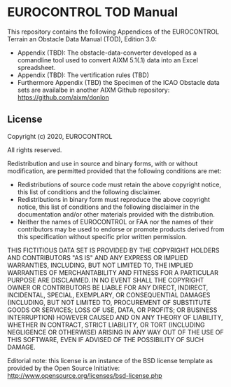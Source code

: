 # EUROCONTROL TOD Manual
This repository contains the following Appendices of the EUROCONTROL Terrain an Obstacle Data Manual (TOD), Edition 3.0:
* Appendix (TBD): The obstacle-data-converter developed as a comandline tool used to convert AIXM 5.1(.1) data into an Excel spreadsheet.
* Appendix (TBD): The vertification rules (TBD)
* Furthermore Appendix (TBD) the Specimen of the ICAO Obstacle data sets are availalbe in another AIXM Github repository: https://github.com/aixm/donlon  

License
-------
Copyright (c) 2020, EUROCONTROL

All rights reserved.

Redistribution and use in source and binary forms, with or without modification, are permitted provided that the following conditions are met:
* Redistributions of source code must retain the above copyright notice, this list of conditions and the following disclaimer.
* Redistributions in binary form must reproduce the above copyright notice, this list of conditions and the following disclaimer in the documentation and/or other materials provided with the distribution.
* Neither the names of EUROCONTROL or FAA nor the names of their contributors may be used to endorse or promote products derived from this specification without specific prior written permission.

THIS FICTITIOUS DATA SET IS PROVIDED BY THE COPYRIGHT HOLDERS AND CONTRIBUTORS "AS IS" AND ANY EXPRESS OR IMPLIED WARRANTIES, INCLUDING, BUT NOT LIMITED TO, THE IMPLIED WARRANTIES OF MERCHANTABILITY AND FITNESS FOR A PARTICULAR PURPOSE ARE DISCLAIMED. IN NO EVENT SHALL THE COPYRIGHT OWNER OR CONTRIBUTORS BE LIABLE FOR ANY DIRECT, INDIRECT, INCIDENTAL, SPECIAL, EXEMPLARY, OR CONSEQUENTIAL DAMAGES (INCLUDING, BUT NOT LIMITED TO, PROCUREMENT OF SUBSTITUTE GOODS OR SERVICES; LOSS OF USE, DATA, OR PROFITS; OR BUSINESS INTERRUPTION) HOWEVER CAUSED AND ON ANY THEORY OF LIABILITY, WHETHER IN CONTRACT, STRICT LIABILITY, OR TORT (INCLUDING NEGLIGENCE OR OTHERWISE) ARISING IN ANY WAY OUT OF THE USE OF THIS SOFTWARE, EVEN IF ADVISED OF THE POSSIBILITY OF SUCH DAMAGE.

Editorial note: this license is an instance of the BSD license template as provided by the Open Source Initiative: http://www.opensource.org/licenses/bsd-license.php
